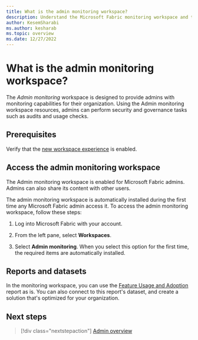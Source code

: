 ```yaml
---
title: What is the admin monitoring workspace?
description: Understand the Microsoft Fabric monitoring workspace and the reports it holds.
author: KesemSharabi
ms.author: kesharab
ms.topic: overview
ms.date: 12/27/2022
---
```


# What is the admin monitoring workspace?

The *Admin monitoring* workspace is designed to provide admins with monitoring capabilities for their organization. Using the Admin monitoring workspace resources, admins can perform security and governance tasks such as audits and usage checks.

## Prerequisites

Verify that the [new workspace experience](/power-bi/admin/service-admin-portal-workspace#create-workspaces-new-workspace-experience) is enabled.

## Access the admin monitoring workspace

The Admin monitoring workspace is enabled for Microsoft Fabric admins. Admins can also share its content with other users.

The admin monitoring workspace is automatically installed during the first time any Microsoft Fabric admin access it. To access the admin monitoring workspace, follow these steps:

1. Log into Microsoft Fabric with your account.

2. From the left pane, select **Workspaces**.

3. Select **Admin monitoring**. When you select this option for the first time, the required items are automatically installed.

## Reports and datasets

In the monitoring workspace, you can use the [Feature Usage and Adoption](/power-bi/developer/visuals/create-r-based-power-bi-desktop) report as is. You can also connect to this report's dataset, and create a solution that's optimized for your organization.

## Next steps

>[!div class="nextstepaction"]
>[Admin overview](admin-overview.md)
